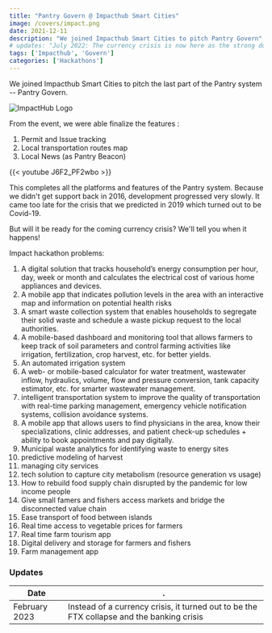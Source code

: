```yaml
---
title: "Pantry Govern @ Impacthub Smart Cities"
image: /covers/impact.png
date: 2021-12-11
description: "We joined Impacthub Smart Cities to pitch Pantry Govern"
# updates: "July 2022: The currency crisis is now here as the strong dollar"
tags: ['Impacthub', 'Govern']
categories: ['Hackathons']
---
```




We joined Impacthub Smart Cities to pitch the last part of the Pantry system -- Pantry Govern. 

![ImpactHub Logo](/covers/impact.png)

From the event, we were able finalize the features :

1. Permit and Issue tracking
2. Local transportation routes map
3. Local News (as Pantry Beacon)

{{< youtube J6F2_PF2wbo >}}



This completes all the platforms and features of the Pantry system. Because we didn't get support back in 2016, development progressed very slowly. It came too late for the crisis that we predicted in 2019 which turned out to be Covid-19.  

But will it be ready for the coming currency crisis? We'll tell you when it happens! 


Impact hackathon problems:

1. A digital solution that tracks household’s energy consumption per hour, day, week or month and calculates the electrical cost of various home appliances and devices.
2. A mobile app that indicates pollution levels in the area with an interactive map and information on potential health risks
3. A smart waste collection system that enables households to segregate their solid waste and schedule a waste pickup request to the local authorities.
4. A mobile-based dashboard and monitoring tool that allows farmers to keep track of soil parameters and control farming activities like irrigation, fertilization, crop harvest, etc. for better yields.
5. An automated irrigation system
6. A web- or mobile-based calculator for water treatment, wastewater inflow, hydraulics, volume, flow and pressure conversion, tank capacity estimator, etc. for smarter wastewater management.
7.  intelligent transportation system to improve the quality of transportation with real-time parking management, emergency vehicle notification systems, collision avoidance systems.
8. A mobile app that allows users to find physicians in the area, know their specializations, clinic addresses, and patient check-up schedules + ability to book appointments and pay digitally.
9. Municipal waste analytics for identifying waste to energy sites
10. predictive modeling of harvest
11. managing city services 
12. tech solution to capture city metabolism (resource generation vs usage)
13. How to rebuild food supply chain disrupted by the pandemic for low income people
14. Give small famers and fishers access markets and bridge the disconnected value chain 
15. Ease transport of food between islands 
16. Real time access to vegetable prices for farmers 
17. Real time farm tourism app 
18. Digital delivery and storage for farmers and fishers 
19. Farm management app 


<!-- <div class="alert rounded shadow alert-primary">Update July 2022: The currency crisis is now here as the strong dollar</div> -->



### Updates

Date | .
--- | ---
February 2023 | Instead of a currency crisis, it turned out to be the FTX collapse and the banking crisis